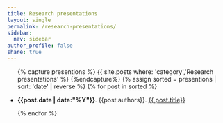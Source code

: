 ```yaml
---
title: Research presentations
layout: single
permalink: /research-presentations/
sidebar:
  nav: sidebar
author_profile: false
share: true
---
```


<ul>


{% capture presentions %}
{{ site.posts where: 'category','Research presentations' %}
{%endcapture%}
{% assign sorted = presentions | sort: 'date' | reverse  %}
{% for post in sorted %}

 <li><p><b>{{post.date | date:"%Y"}}</b>. {{post.authors}}. <a href="{{post.url }}">{{ post.title}}</a></li>

{% endfor %}

</ul>
